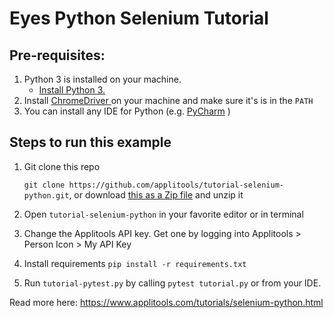 # Eyes Python Selenium Tutorial

## Pre-requisites:

1. Python 3 is installed on your machine.
   * [Install Python 3.](https://realpython.com/installing-python/)
2. Install [ChromeDriver](https://chromedriver.chromium.org/getting-started)[ ](https://chromedriver.chromium.org/getting-started) on your machine and make sure it's is in the `PATH`
3. You can install any IDE for Python (e.g. [PyCharm](https://www.jetbrains.com/pycharm/download/) )

## Steps to run this example

1. Git clone this repo

   `git clone https://github.com/applitools/tutorial-selenium-python.git`, or download [this as a Zip file](https://github.com/applitools/tutorial-selenium-python/archive/master.zip) and unzip it

2. Open `tutorial-selenium-python` in your favorite editor or in terminal
3. Change the Applitools API key. Get one by logging into Applitools > Person Icon > My API Key
4. Install requirements `pip install -r requirements.txt`
5. Run `tutorial-pytest.py` by calling `pytest tutorial.py` or from your IDE.


Read more here: https://www.applitools.com/tutorials/selenium-python.html